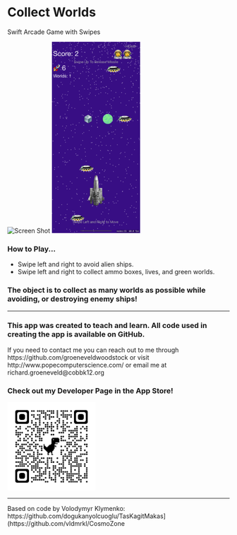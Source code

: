 # Collect Worlds
 Swift Arcade Game with Swipes
 
 </h3>
<p float="left">
<img src="https://github.com/groeneveldwoodstock/SpaceExplorer/blob/main/screenshot1.png" alt="Screen Shot" style="width:200px;">

<img src="https://github.com/groeneveldwoodstock/SpaceExplorer/blob/main/screenshot2.png" alt="Screen Shot" style="width:200px;">
</p>
<h3>
How to Play... 
</h3>
<ul>
  <li>Swipe left and right to avoid alien ships.</li>
  <li>Swipe left and right to collect ammo boxes, lives, and green worlds.</li>
</ul>
<h3>
The object is to collect as many worlds as possible while avoiding, or destroying enemy ships!
</h3>
<hr>
<h3>
This app was created to teach and learn. All code used in creating the app is available on GitHub.
</h3>
<p>If you need to contact me you can reach out to me through https://github.com/groeneveldwoodstock or visit http://www.popecomputerscience.com/ or email me at richard.groeneveld@cobbk12.org 
</p>
<h3>Check out my Developer Page in the App Store!</h3>
<img src="https://github.com/groeneveldwoodstock/OfflineChat/blob/main/groeneveldAppStore.png" alt="Screen Shot" style="width:200px;">
<hr>
<p>
Based on code by Volodymyr Klymenko:
https://github.com/dogukanyolcuoglu/TasKagitMakas](https://github.com/vldmrkl/CosmoZone
</p>
</body>


  </body>

